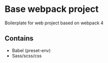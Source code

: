 # Base webpack project
Boilerplate for web project based on webpack 4

## Contains 
* Babel (preset-env)
* Sass/scss/css
